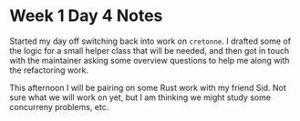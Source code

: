 # Week 1 Day 4 Notes

Started my day off switching back into work on `cretonne`. I drafted some of
the logic for a small helper class that will be needed, and then got in touch
with the maintainer asking some overview questions to help me along with
the refactoring work.

This afternoon I will be pairing on some Rust work with my friend Sid. Not
sure what we will work on yet, but I am thinking we might study some
concurreny problems, etc.

